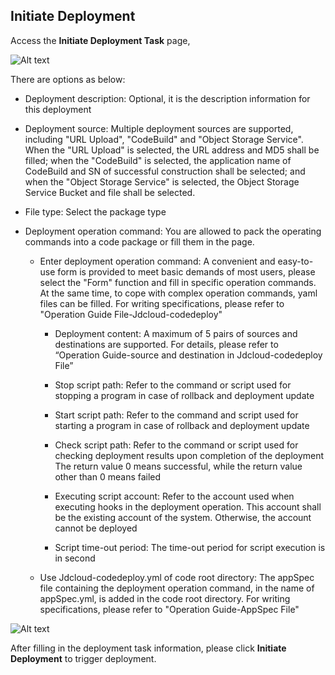 ## Initiate Deployment

Access the **Initiate Deployment Task** page,

![Alt text](https://github.com/jdcloudcom/cn/blob/edit/image/CodeDeploy/Ch/Oper-9%EF%BC%88Ch%EF%BC%89.png)

There are options as below:

- Deployment description: Optional, it is the description information for this deployment
- Deployment source: Multiple deployment sources are supported, including "URL Upload", "CodeBuild" and "Object Storage Service". When the "URL Upload" is selected, the URL address and MD5 shall be filled; when the "CodeBuild" is selected, the application name of CodeBuild and SN of successful construction shall be selected; and when the "Object Storage Service" is selected, the Object Storage Service Bucket and file shall be selected.
- File type: Select the package type
- Deployment operation command: You are allowed to pack the operating commands into a code package or fill them in the page.

   - Enter deployment operation command: A convenient and easy-to-use form is provided to meet basic demands of most users, please select the "Form" function and fill in specific operation commands. At the same time, to cope with complex operation commands, yaml files can be filled. For writing specifications, please refer to "Operation Guide File-Jdcloud-codedeploy"
  
      - Deployment content: A maximum of 5 pairs of sources and destinations are supported. For details, please refer to “Operation Guide-source and destination in Jdcloud-codedeploy File”
     
      - Stop script path: Refer to the command or script used for stopping a program in case of rollback and deployment update
     
      - Start script path: Refer to the command and script used for starting a program in case of rollback and deployment update
     
      - Check script path: Refer to the command or script used for checking deployment results upon completion of the deployment The return value 0 means successful, while the return value other than 0 means failed
      
      - Executing script account: Refer to the account used when executing hooks in the deployment operation. This account shall be the existing account of the system. Otherwise, the account cannot be deployed
     
      - Script time-out period: The time-out period for script execution is in second
     
   - Use Jdcloud-codedeploy.yml of code root directory: The appSpec file containing the deployment operation command, in the name of appSpec.yml, is added in the code root directory. For writing specifications, please refer to "Operation Guide-AppSpec File"

![Alt text](https://github.com/jdcloudcom/cn/blob/edit/image/CodeDeploy/Ch/Oper-10%EF%BC%88Ch%EF%BC%89.png)


After filling in the deployment task information, please click **Initiate Deployment** to trigger deployment.
